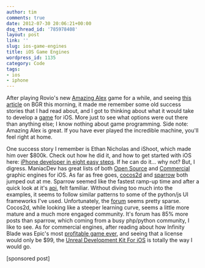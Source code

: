 ```yaml
---
author: tim
comments: true
date: 2012-07-30 20:06:21+00:00
dsq_thread_id: '785978408'
layout: post
link: ''
slug: ios-game-engines
title: iOS Game Engines
wordpress_id: 1135
category: Code
tags:
- ios
- iphone
---
```


After playing Rovio's new [Amazing Alex](http://teaser.amazingalex.com/) game
for a while, and seeing [this article](http://www.bgr.com/2012/07/30/amazing-alex-sales-app-store/) on BGR this morning, it made me remember some old
success stories that I had read about, and I got to thinking about what it
would take to develop a [game](http://sv.partypoker.com/) for iOS. More just
to see what options were out there than anything else; I know nothing about
game programming. Side note: Amazing Alex is great. If you have ever played
the incredible machine, you'll feel right at home.   

One success story I remember is Ethan Nicholas and iShoot, which made him over $800k. Check out
how he did it, and how to get started with iOS here: [iPhone developer in
eight easy steps](http://www.lookingforiphone.com/2012/05/17/iphone-developer-in-eight-easy-steps/). If he can do it... why not? But, I digress.   ManiacDev
has great lists of both [Open Source](http://maniacdev.com/2009/08/the-open-source-iphone-game-engine-comparison/) and [Commercial
](http://maniacdev.com/2009/09/the-commercial-iphone-game-engine-comparison-3d-and-2d/)graphic engines for iOS. As far as free goes, [cocos2d](http://www.cocos2d-iphone.org/) and [sparrow](http://gamua.com/sparrow/) both jumped out
at me. Sparrow seemed like the fastest ramp-up time and after a quick look at
it's [api](http://wiki.sparrow-framework.org/manual/display_objects), felt
familiar. Without diving too much into the examples, it seems to follow
similar patterns to some of the python/js UI frameworks I've used.
Unfortunately, the [forum](http://forum.sparrow-framework.org/) seems pretty
sparse. Cocos2d, while looking like a steeper learning curve, seems a little
more mature and a much more engaged community. It's forum has 85% more posts
than sparrow, which coming from a busy php/python community, I like to see. As
for commercial engines, after reading about how Infinity Blade was Epic's most
[profitable game ever](http://www.geek.com/articles/mobile/infinity-blade-is-epics-most-profitable-game-20120627/), and seeing that a license would only be
$99, the [Unreal Development Kit For iOS](http://www.udk.com/) is totally the
way I would go. 

[sponsored post]